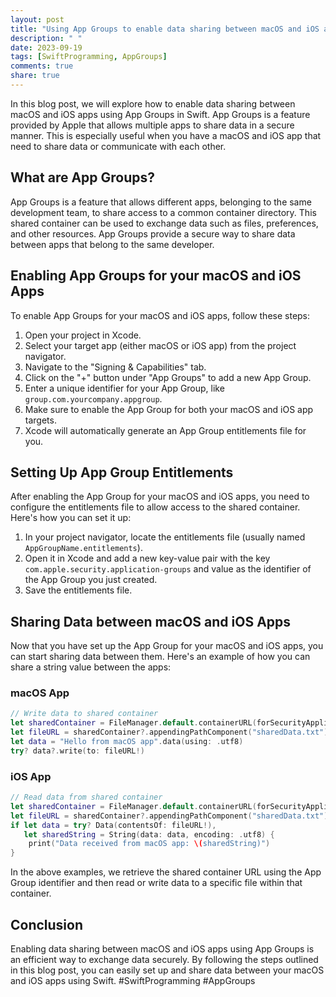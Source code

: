 ```yaml
---
layout: post
title: "Using App Groups to enable data sharing between macOS and iOS apps in Swift"
description: " "
date: 2023-09-19
tags: [SwiftProgramming, AppGroups]
comments: true
share: true
---
```


In this blog post, we will explore how to enable data sharing between macOS and iOS apps using App Groups in Swift. App Groups is a feature provided by Apple that allows multiple apps to share data in a secure manner. This is especially useful when you have a macOS and iOS app that need to share data or communicate with each other.

## What are App Groups?

App Groups is a feature that allows different apps, belonging to the same development team, to share access to a common container directory. This shared container can be used to exchange data such as files, preferences, and other resources. App Groups provide a secure way to share data between apps that belong to the same developer.

## Enabling App Groups for your macOS and iOS Apps

To enable App Groups for your macOS and iOS apps, follow these steps:

1. Open your project in Xcode.
2. Select your target app (either macOS or iOS app) from the project navigator.
3. Navigate to the "Signing & Capabilities" tab.
4. Click on the "+" button under "App Groups" to add a new App Group.
5. Enter a unique identifier for your App Group, like `group.com.yourcompany.appgroup`.
6. Make sure to enable the App Group for both your macOS and iOS app targets.
7. Xcode will automatically generate an App Group entitlements file for you.

## Setting Up App Group Entitlements

After enabling the App Group for your macOS and iOS apps, you need to configure the entitlements file to allow access to the shared container. Here's how you can set it up:

1. In your project navigator, locate the entitlements file (usually named `AppGroupName.entitlements`).
2. Open it in Xcode and add a new key-value pair with the key `com.apple.security.application-groups` and value as the identifier of the App Group you just created.
3. Save the entitlements file.

## Sharing Data between macOS and iOS Apps

Now that you have set up the App Group for your macOS and iOS apps, you can start sharing data between them. Here's an example of how you can share a string value between the apps:

### macOS App

```swift
// Write data to shared container
let sharedContainer = FileManager.default.containerURL(forSecurityApplicationGroupIdentifier: "group.com.yourcompany.appgroup")
let fileURL = sharedContainer?.appendingPathComponent("sharedData.txt")
let data = "Hello from macOS app".data(using: .utf8)
try? data?.write(to: fileURL!)
```

### iOS App

```swift
// Read data from shared container
let sharedContainer = FileManager.default.containerURL(forSecurityApplicationGroupIdentifier: "group.com.yourcompany.appgroup")
let fileURL = sharedContainer?.appendingPathComponent("sharedData.txt")
if let data = try? Data(contentsOf: fileURL!),
   let sharedString = String(data: data, encoding: .utf8) {
    print("Data received from macOS app: \(sharedString)")
}
```

In the above examples, we retrieve the shared container URL using the App Group identifier and then read or write data to a specific file within that container.

## Conclusion

Enabling data sharing between macOS and iOS apps using App Groups is an efficient way to exchange data securely. By following the steps outlined in this blog post, you can easily set up and share data between your macOS and iOS apps using Swift. #SwiftProgramming #AppGroups